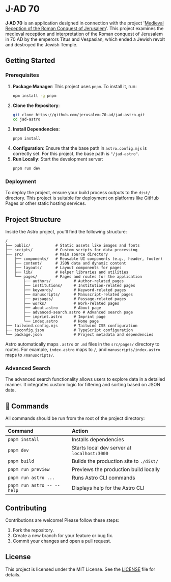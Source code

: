 # J·AD 70

**J·AD 70** is an application designed in connection with the project '[Medieval Reception of the Roman Conquest of Jerusalem](https://www.oeaw.ac.at/acdh/research/dh-research-infrastructure/activities/data-management-preservation/jad)'. This project examines the medieval reception and interpretation of the Roman conquest of Jerusalem in 70 AD by the emperors Titus and Vespasian, which ended a Jewish revolt and destroyed the Jewish Temple.

## Getting Started

### Prerequisites

1. **Package Manager**: This project uses `pnpm`. To install it, run:
   ```bash
   npm install -g pnpm
   ```
2. **Clone the Repository**:
   ```bash
   git clone https://github.com/jerusalem-70-ad/jad-astro.git
   cd jad-astro
   ```
3. **Install Dependencies**:
   ```bash
   pnpm install
   ```
4. **Configuration**:
   Ensure that the base path in `astro.config.mjs` is correctly set. For this project, the base path is `"/jad-astro"`.
5. **Run Locally**:
   Start the development server:
   ```bash
   pnpm run dev
   ```

### Deployment
To deploy the project, ensure your build process outputs to the `dist/` directory. This project is suitable for deployment on platforms like GitHub Pages or other static hosting services.

## Project Structure

Inside the Astro project, you’ll find the following structure:

```plaintext
/
├── public/           # Static assets like images and fonts
├── scripts/          # Custom scripts for data processing
├── src/              # Main source directory
│   ├── components/   # Reusable UI components (e.g., header, footer)
│   ├── content/      # JSON data and dynamic content
│   ├── layouts/      # Layout components for pages
│   ├── lib/          # Helper libraries and utilities
│   └── pages/        # Pages and routes for the application
│       ├── authors/          # Author-related pages
│       ├── institutions/     # Institution-related pages
│       ├── keywords/         # Keyword-related pages
│       ├── manuscripts/      # Manuscript-related pages
│       ├── passages/         # Passage-related pages
│       ├── works/            # Work-related pages
│       ├── about.astro       # About page
│       ├── advanced-search.astro # Advanced search page
│       ├── imprint.astro     # Imprint page
│       └── index.astro       # Home page
├── tailwind.config.mjs       # Tailwind CSS configuration
├── tsconfig.json             # TypeScript configuration
└── package.json              # Project metadata and dependencies
```

Astro automatically maps `.astro` or `.md` files in the `src/pages/` directory to routes. For example, `index.astro` maps to `/`, and `manuscripts/index.astro` maps to `/manuscripts/`.

### Advanced Search
The advanced search functionality allows users to explore data in a detailed manner. It integrates custom logic for filtering and sorting based on JSON data.

## 🧞 Commands

All commands should be run from the root of the project directory:

| Command                    | Action                                           |
| :------------------------- | :----------------------------------------------- |
| `pnpm install`             | Installs dependencies                            |
| `pnpm dev`                 | Starts local dev server at `localhost:3000`      |
| `pnpm build`               | Builds the production site to `./dist/`          |
| `pnpm run preview`         | Previews the production build locally            |
| `pnpm run astro ...`       | Runs Astro CLI commands                         |
| `pnpm run astro -- --help` | Displays help for the Astro CLI                  |

## Contributing

Contributions are welcome! Please follow these steps:
1. Fork the repository.
2. Create a new branch for your feature or bug fix.
3. Commit your changes and open a pull request.

## License

This project is licensed under the MIT License. See the [LICENSE](LICENSE) file for details.

